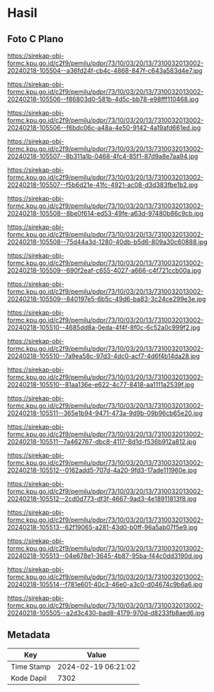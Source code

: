 # Hasil

## Foto C Plano

https://sirekap-obj-formc.kpu.go.id/c2f9/pemilu/pdpr/73/10/03/20/13/7310032013002-20240218-105504--a36fd24f-cb4c-4868-847f-c643a583d4e7.jpg

https://sirekap-obj-formc.kpu.go.id/c2f9/pemilu/pdpr/73/10/03/20/13/7310032013002-20240218-105506--f86803d0-581b-4d5c-bb78-e98fff110468.jpg

https://sirekap-obj-formc.kpu.go.id/c2f9/pemilu/pdpr/73/10/03/20/13/7310032013002-20240218-105506--f6bdc06c-a48a-4e50-9142-4a19afd661ed.jpg

https://sirekap-obj-formc.kpu.go.id/c2f9/pemilu/pdpr/73/10/03/20/13/7310032013002-20240218-105507--8b311a1b-0468-4fc4-85f1-87d9a8e7aa94.jpg

https://sirekap-obj-formc.kpu.go.id/c2f9/pemilu/pdpr/73/10/03/20/13/7310032013002-20240218-105507--f5b6d21e-41fc-4921-ac08-d3d383fbe1b2.jpg

https://sirekap-obj-formc.kpu.go.id/c2f9/pemilu/pdpr/73/10/03/20/13/7310032013002-20240218-105508--8be0f614-ed53-49fe-a63d-97480b86c9cb.jpg

https://sirekap-obj-formc.kpu.go.id/c2f9/pemilu/pdpr/73/10/03/20/13/7310032013002-20240218-105508--75d44a3d-1280-40db-b5d6-809a30c60888.jpg

https://sirekap-obj-formc.kpu.go.id/c2f9/pemilu/pdpr/73/10/03/20/13/7310032013002-20240218-105509--690f2eaf-c655-4027-a666-c4f721ccb00a.jpg

https://sirekap-obj-formc.kpu.go.id/c2f9/pemilu/pdpr/73/10/03/20/13/7310032013002-20240218-105509--840197e5-6b5c-49d6-ba83-3c24ce299e3e.jpg

https://sirekap-obj-formc.kpu.go.id/c2f9/pemilu/pdpr/73/10/03/20/13/7310032013002-20240218-105510--4685dd8a-0eda-4f4f-8f0c-6c52a0c999f2.jpg

https://sirekap-obj-formc.kpu.go.id/c2f9/pemilu/pdpr/73/10/03/20/13/7310032013002-20240218-105510--7a9ea58c-97d3-4dc0-acf7-4d6f4b14da28.jpg

https://sirekap-obj-formc.kpu.go.id/c2f9/pemilu/pdpr/73/10/03/20/13/7310032013002-20240218-105510--81aa136e-e622-4c77-8418-aa1111a2539f.jpg

https://sirekap-obj-formc.kpu.go.id/c2f9/pemilu/pdpr/73/10/03/20/13/7310032013002-20240218-105511--365e1b94-9471-473a-9d9b-09b96cb65e20.jpg

https://sirekap-obj-formc.kpu.go.id/c2f9/pemilu/pdpr/73/10/03/20/13/7310032013002-20240218-105511--7a462767-dbc8-4117-8d1d-f536b912a812.jpg

https://sirekap-obj-formc.kpu.go.id/c2f9/pemilu/pdpr/73/10/03/20/13/7310032013002-20240218-105512--0162add5-707d-4a20-9fd3-17ade111960e.jpg

https://sirekap-obj-formc.kpu.go.id/c2f9/pemilu/pdpr/73/10/03/20/13/7310032013002-20240218-105512--2cd0d773-df3f-4667-9ad3-4e18911813f8.jpg

https://sirekap-obj-formc.kpu.go.id/c2f9/pemilu/pdpr/73/10/03/20/13/7310032013002-20240218-105513--62f19065-a281-43d0-b0ff-96a5ab07f5e9.jpg

https://sirekap-obj-formc.kpu.go.id/c2f9/pemilu/pdpr/73/10/03/20/13/7310032013002-20240218-105513--04e678e1-3645-4b87-95ba-f44c0dd3190d.jpg

https://sirekap-obj-formc.kpu.go.id/c2f9/pemilu/pdpr/73/10/03/20/13/7310032013002-20240218-105514--f781e601-40c3-46e0-a3c0-d04674c9b6a6.jpg

https://sirekap-obj-formc.kpu.go.id/c2f9/pemilu/pdpr/73/10/03/20/13/7310032013002-20240218-105505--a2d3c430-bad8-4179-970d-d8233fb8aed6.jpg


## Metadata

| Key        | Value               |
| ---------- | ------------------- |
| Time Stamp | 2024-02-19 06:21:02 |
| Kode Dapil | 7302                |



